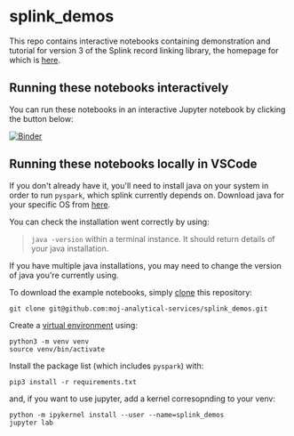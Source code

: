 # splink_demos

This repo contains interactive notebooks containing demonstration and tutorial for version 3 of the Splink record linking library, the homepage for which is [here](https://github.com/moj-analytical-services/splink).

## Running these notebooks interactively

You can run these notebooks in an interactive Jupyter notebook by clicking the button below:

[![Binder](https://mybinder.org/badge.svg)](https://mybinder.org/v2/gh/moj-analytical-services/splink_demos/master?urlpath=lab)

## Running these notebooks locally in VSCode

If you don't already have it, you'll need to install java on your system in order to run `pyspark`, which splink currently depends on.
Download java for your specific OS from [here](https://www.java.com/en/download/manual.jsp).

You can check the installation went correctly by using:

> `java -version`
> within a terminal instance. It should return details of your java installation.

If you have multiple java installations, you may need to change the version of java you're currently using.

To download the example notebooks, simply [clone](https://docs.github.com/en/repositories/creating-and-managing-repositories/cloning-a-repository#cloning-a-repository) this repository:

```
git clone git@github.com:moj-analytical-services/splink_demos.git
```

Create a [virtual environment](https://docs.python.org/3/library/venv.html) using:

```
python3 -m venv venv
source venv/bin/activate
```

Install the package list (which includes `pyspark`) with:

```
pip3 install -r requirements.txt
```

and, if you want to use jupyter, add a kernel corresopnding to your venv:

```
python -m ipykernel install --user --name=splink_demos
jupyter lab
```
